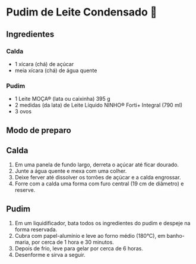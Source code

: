 # Pudim de Leite Condensado :cake:

## Ingredientes

### Calda

- 1 xícara (chá) de açúcar
- meia xícara (chá) de água quente

### Pudim

- 1 Leite MOÇA® (lata ou caixinha) 395 g
- 2 medidas (da lata) de Leite Líquido NINHO® Forti+ Integral (790 ml)
- 3 ovos

## Modo de preparo

## Calda

1. Em uma panela de fundo largo, derreta o açúcar até ficar dourado.
2. Junte a água quente e mexa com uma colher.
3. Deixe ferver até dissolver os torrões de açúcar e a calda engrossar.
4. Forre com a calda uma forma com furo central (19 cm de diâmetro) e reserve.

## Pudim

1. Em um liquidificador, bata todos os ingredientes do pudim e despeje na forma reservada.
2. Cubra com papel-alumínio e leve ao forno médio (180°C), em banho-maria, por cerca de 1 hora e 30 minutos.
3. Depois de frio, leve para gelar por cerca de 6 horas.
4. Desenforme e sirva a seguir.
